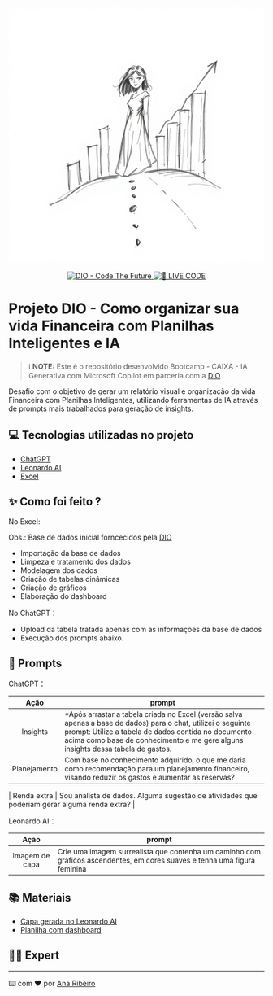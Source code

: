 <p align="center">
<img 
    src="https://github.com/anaribeiro54/dio_desafio_banco_de_dados/blob/main/A%20hand-drawn%20sketch%20in%20classic%20black%20and%20white%2C%20depicting%20a%20woman%20surrounded%20by%20ascending%20graphs%20and%20a%20path.%20The%20style%20is%20timeless%20and%20elegant%2C%20featuring%20rough%20lines%2C%20textured%20pencil%20strokes%2C%20and%20deep%20shadows%20again.jpg"
/>
</p>

<p align="center">
<a href="https://dio.me/">
    <img 
        src="https://img.shields.io/badge/DIO-Code_The_Future-28DA77?logo=youtube" 
        alt="DIO - Code The Future">
</a>
<a href="https://dio.me/">
<img 
    src="https://img.shields.io/badge/🔴_LIVE_CODE-FF5E72" 
    alt="🔴 LIVE CODE">
</a>
</p>


# Projeto DIO - Como organizar sua vida Financeira com Planilhas Inteligentes e IA


 > ℹ️ **NOTE:** Este é o repositório desenvolvido Bootcamp - CAIXA - IA Generativa com Microsoft Copilot em parceria com a [DIO](https://dio.me)

Desafio com o objetivo de gerar um relatório visual e organização da vida Financeira com Planilhas Inteligentes, utilizando ferramentas de IA através de prompts mais trabalhados para geração de insights.


## 💻 Tecnologias utilizadas no projeto

- [ChatGPT](https://chat.openai.com/) 
- [Leonardo AI](https://leonardo.ai/)
- [Excel](https://www.microsoft.com/en/microsoft-365/excel)


## ✨ Como foi feito ?



No Excel:

Obs.: Base de dados inicial forncecidos pela [DIO](https://dio.me)
- Importação da base de dados
- Limpeza e tratamento dos dados
- Modelagem dos dados
- Criação de tabelas dinâmicas
- Criação de gráficos
- Elaboração do dashboard


No ChatGPT：
- Upload da tabela tratada apenas com as informações da base de dados
- Execução dos prompts abaixo.


## 🧠 Prompts

ChatGPT：

|   Ação   | prompt                                                                                                                                                                                                                                                                         |
| :------: | ------------------------------------------------------------------------------------------------------------------------------------------------------------------------------------------------------------------------------------------------------------------------------ |
|  Insights  | *Após arrastar a tabela criada no Excel (versão salva apenas a base de dados) para o chat, utilizei o seguinte prompt: Utilize a tabela de dados contida no documento acima como base de conhecimento e me gere alguns insights dessa tabela de gastos.                                                        |
| Planejamento | Com base no conhecimento adquirido, o que me daria como recomendação para um planejamento financeiro, visando reduzir os gastos e aumentar as reservas?  |

| Renda extra | Sou analista de dados. Alguma sugestão de atividades que poderiam gerar alguma renda extra?  |


Leonardo AI：

|  Ação  | prompt                                                                                 |
| :----: | -------------------------------------------------------------------------------------- |
| imagem de capa | Crie uma imagem surrealista que contenha um caminho com gráficos ascendentes, em cores suaves e tenha uma figura feminina |



## 📚 Materiais

- [Capa gerada no Leonardo AI](https://github.com/anaribeiro54/prompts-for-podcast-generate-by-ia/blob/main/assets/A%20hand-drawn%20sketch%20in%20classic%20black%20and%20white%2C%20depicting%20a%20woman%20surrounded%20by%20ascending%20graphs%20and%20a%20path.%20The%20style%20is%20timeless%20and%20elegant%2C%20featuring%20rough%20lines%2C%20textured%20pencil%20strokes%2C%20and%20deep%20shadows%20again.jpg)
- [Planilha com dashboard](https://github.com/anaribeiro54/dio_desafio_banco_de_dados/blob/main/Data_base_com%20_dashboard.xlsx)


## 👩‍💼 Expert

---

⌨️ com ❤ por [Ana Ribeiro](https://github.com/anaribeiro54/)
